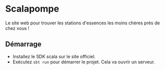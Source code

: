 # Scalapompe

Le site web pour trouver les stations d'essences les moins chères près de chez vous !

## Démarrage

* Installez le SDK scala sur le site officiel.
* Exécutez `sbt run` pour démarrer le projet. Cela va ouvrir un serveur.
